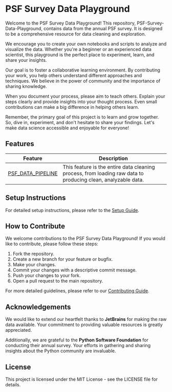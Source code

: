 # PSF Survey Data Playground

Welcome to the PSF Survey Data Playground! This repository, PSF-Survey-Data-Playground, contains data from the annual PSF survey. It is designed to be a comprehensive resource for data cleaning and exploration.

We encourage you to create your own notebooks and scripts to analyze and visualize the data. Whether you're a beginner or an experienced data scientist, this playground is the perfect place to experiment, learn, and share your insights.

Our goal is to foster a collaborative learning environment. By contributing your work, you help others understand different approaches and techniques. We believe in the power of community and the importance of sharing knowledge.

When you document your process, please aim to teach others. Explain your steps clearly and provide insights into your thought process. Even small contributions can make a big difference in helping others learn.

Remember, the primary goal of this project is to learn and grow together. So, dive in, experiment, and don't hesitate to share your findings. Let's make data science accessible and enjoyable for everyone!

## Features

| Feature                                         | Description                                                                                                  |
|-------------------------------------------------|--------------------------------------------------------------------------------------------------------------|
| [PSF_DATA_PIPELINE](/docs/PSF_DATA_PIPELINE.md) | This feature is the entire data cleaning process, from loading raw data to producing clean, analyzable data. |


## Setup Instructions

For detailed setup instructions, please refer to the [Setup Guide](/setup/SETUP.md).

## How to Contribute

We welcome contributions to the PSF Survey Data Playground! If you would like to contribute, please follow these steps:

1. Fork the repository.
2. Create a new branch for your feature or bugfix.
3. Make your changes.
4. Commit your changes with a descriptive commit message.
5. Push your changes to your fork.
6. Open a pull request to the main repository.

For more detailed guidelines, please refer to our [Contributing Guide](/setup/CONTRIBUTING.md).

## Acknowledgements

We would like to extend our heartfelt thanks to **JetBrains** for making the raw data available. Your commitment to providing valuable resources is greatly appreciated.

Additionally, we are grateful to the **Python Software Foundation** for conducting their annual survey. Your efforts in gathering and sharing insights about the Python community are invaluable.

## License
This project is licensed under the MIT License - see the LICENSE file for details.